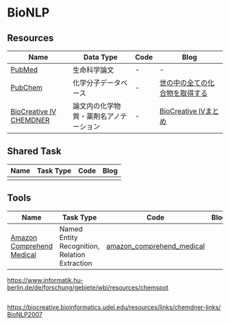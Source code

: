 # BioNLP


## Resources
| Name | Data Type | Code | Blog |
----|----|----|----
| [PubMed](https://www.ncbi.nlm.nih.gov/pubmed/) | 生命科学論文 | - | - |
| [PubChem](https://pubchem.ncbi.nlm.nih.gov/) | 化学分子データベース | - | [世の中の全ての化合物を取得する](http://blog.roy29fuku.com/natural-language-processing/paper-analysis/get-all-of-the-substances/) |
| [BioCreative IV CHEMDNER](https://biocreative.bioinformatics.udel.edu/tasks/biocreative-iv/chemdner/) | 論文内の化学物質・薬剤名アノテーション | - | [BioCreative IVまとめ](http://blog.roy29fuku.com/natural-language-processing/biocreative-iv/#Track_2-_CHEMDNER_Task_Chemical_compound_and_drug_name_recognition_task) |

## Shared Task
| Name | Task Type | Code | Blog |
----|----|----|----
|  |  |  |  |

## Tools
| Name | Task Type | Code | Blog |
----|----|----|----
| [Amazon Comprehend Medical](https://aws.amazon.com/jp/comprehend/) | Named Entity Recognition, Relation Extraction | [amazon_comprehend_medical](https://github.com/roy29fuku/BioNLP/tree/master/amazon_comprehend_medical) |  |

https://www.informatik.hu-berlin.de/de/forschung/gebiete/wbi/resources/chemspot


## 
https://biocreative.bioinformatics.udel.edu/resources/links/chemdner-links/
[BioNLP2007](http://compbio.ucdenver.edu/BioNLP2007/index.shtml)
